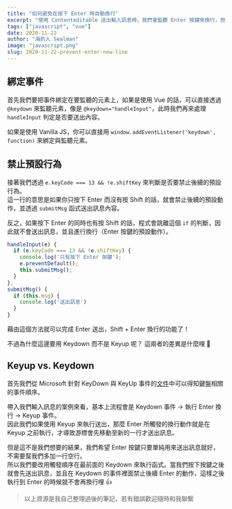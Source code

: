 ```yaml
---
title: "如何避免在按下 Enter 時自動換行"
excerpt: "使用 Contenteditable 送出輸入訊息時，我們會監聽 Enter 按鍵來換行，但是這個動作會觸發換行效果，導致送出的訊息多出一個空行，這個問題該怎麼解決呢？"
tags: ["javascript", "vue"]
date: 2020-11-22
author: "海豹人 Sealman"
image: "javascript.png"
slug: 2020-11-22-prevent-enter-new-line
---
```


## 綁定事件

首先我們要把事件綁定在要監聽的元素上，如果是使用 Vue 的話，可以直接透過 `@keydown` 來監聽元素，像是 `@keydown="handleInput"`，此時我們再來處理 `handleInput` 判定是否要送出內容。

如果是使用 Vanilla JS，你可以直接用 `window.addEventListener('keydown', function)` 來綁定與監聽元素。

## 禁止預設行為

接著我們透過 `e.keyCode === 13 && !e.shiftKey` 來判斷是否要禁止後續的預設行為。  
這一行的意思是如果你只按下 Enter 而沒有按 Shift 的話，就會禁止後續的預設動作，並透過 `submitMsg` 函式送出訊息內容。

反之，如果按下 Enter 的同時也有按 Shift 的話，程式會跳離這個 `if` 的判斷，因此就不會送出訊息，並且進行換行（Enter 按鍵的預設動作）。

```javascript
handleInput(e) {
  if (e.keyCode === 13 && !e.shiftKey) {
    console.log('只有按下 Enter 按鍵');
    e.preventDefault();
    this.submitMsg();
  }
},
submitMsg() {
  if (this.msg) {
    console.log('送出訊息')
  }
}
```

藉由這個方法就可以完成 Enter 送出，Shift + Enter 換行的功能了！

不過為什麼這邊要用 Keydown 而不是 Keyup 呢？
這兩者的差異是什麼哩 🤔

## Keyup vs. Keydown

首先我們從 Microsoft 針對 KeyDown 與 KeyUp 事件的[文件](https://docs.microsoft.com/zh-tw/office/vba/language/reference/user-interface-help/keydown-keyup-events)中可以得知鍵盤相關的事件順序。

帶入我們輸入訊息的案例來看，基本上流程會是 Keydown 事件 → 執行 Enter 換行 → Keyup 事件。  
因此我們如果使用 Keyup 來執行送出，那麼 Enter 所觸發的換行動作就是在 Keyup 之前執行，才導致游標會先移動至新的一行才送出訊息。

但是這不是我們想要的結果，我們希望 Enter 按鍵只要單純用來送出訊息就好，不需要幫我們多加一行空行。  
所以我們要改用觸發順序在最前面的 Keydown 來執行函式。當我們按下按鍵之後就會先送出訊息，並且在 Keydown 的事件裡面禁止後續 Enter 的動作，這樣之後執行到 Enter 的時候就不會再換行哩 👍

> 以上資源是我自己整理過後的筆記，若有錯誤歡迎隨時和我聯繫
